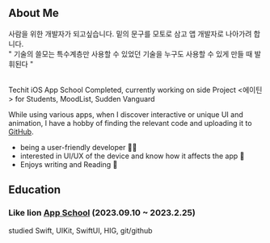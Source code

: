 ## About Me
사람을 위한 개발자가 되고싶습니다. 밑의 문구를 모토로 삼고 앱 개발자로 나아가려 합니다.<br>
" 기술의 쓸모는 특수계층만 사용할 수 있었던 기술을 누구도 사용할 수 있게 만들 때 발휘된다 " <br><br>

Techit iOS App School Completed, currently working on side Project <에이틴> for Students, MoodList, Sudden Vanguard

While using various apps, when I discover interactive or unique UI and animation, I have a hobby of finding the relevant code and uploading it to [GitHub]().

- being a user-friendly developer 😶‍🌫️
- interested in UI/UX of the device and know how it affects the app 📱
- Enjoys writing and Reading 📝

## Education

### Like lion [App School](https://techit.education/school) (2023.09.10 ~ 2023.2.25)
studied Swift, UIKit, SwiftUI, HIG, git/github
